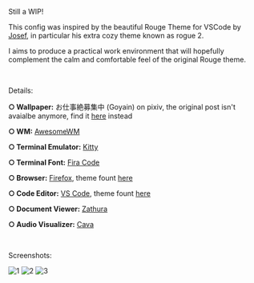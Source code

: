 Still a WIP!

This config was inspired by the beautiful Rouge Theme for VSCode by [Josef](https://github.com/josefaidt), in particular his extra cozy theme known as rogue 2.

I aims to produce a practical work environment that will hopefully complement the calm and comfortable feel of the original Rouge theme. 

⠀


Details:

<strong>○ Wallpaper:</strong> お仕事絶募集中 (Goyain) on pixiv, the original post isn't avaialbe anymore, find it [here](https://danbooru.donmai.us/posts/3944527?q=goyain+exusiai_%28arknights%29+) instead

<strong>○ WM:</strong> [AwesomeWM](https://awesomewm.org/)

<strong>○ Terminal Emulator:</strong> [Kitty](https://github.com/kovidgoyal/kitty)

<strong>○ Terminal Font:</strong> [Fira Code](https://github.com/tonsky/FiraCode)

<strong>○ Browser:</strong> [Firefox](https://www.mozilla.org/en-US/firefox/new/), theme fount [here](https://addons.mozilla.org/en-US/firefox/addon/new-rouge-theme/)

<strong>○ Code Editor:</strong> [VS Code](https://code.visualstudio.com/), theme fount [here](https://github.com/josefaidt/rouge-theme)

<strong>○ Document Viewer:</strong> [Zathura](https://pwmt.org/projects/zathura/)

<strong>○ Audio Visualizer:</strong> [Cava](https://github.com/karlstav/cava)
    
⠀


Screenshots:



![1](https://user-images.githubusercontent.com/98629277/182753387-f59144e7-0bab-4deb-a4d8-0a6deab29d8a.png)
![2](https://user-images.githubusercontent.com/98629277/182753394-4434ee7e-227a-41a4-8b68-7e19b1eae4e4.png)
![3](https://user-images.githubusercontent.com/98629277/182753399-6a92d04a-d050-4d0d-927e-60a7c9a3429b.png)
